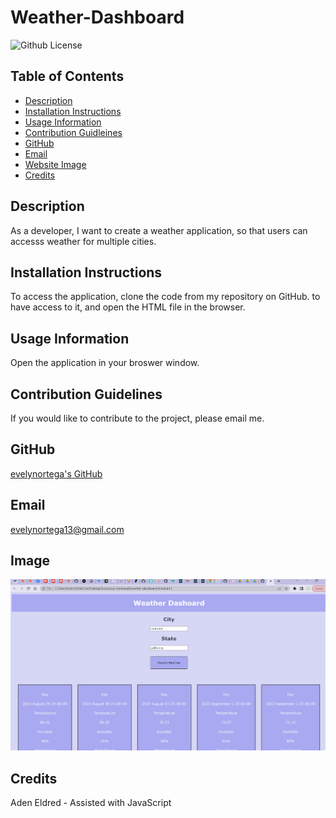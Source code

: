 # Weather-Dashboard

![Github License](https://img.shields.io/badge/LICENSE-none-lightblue)

## Table of Contents

- [Description](#description)
- [Installation Instructions](#installation)
- [Usage Information](#usage)
- [Contribution Guidleines](#contribution)
- [GitHub](#github)
- [Email](#email)
- [Website Image](#image)
- [Credits](#credits)

<h2 id="description">Description</h2>
As a developer, I want to create a weather application, so that users can accesss weather for multiple cities.

<h2 id="installation">Installation Instructions</h2>
To access the application, clone the code from my repository on GitHub. to have access to it, and open the HTML file in the browser.

<h2 id="usage">Usage Information</h2>
Open the application in your broswer window.

<h2 id="contribution">Contribution Guidelines</h2>
If you would like to contribute to the project, please email me.

## GitHub

[evelynortega's GitHub](https://github.com/evelynortega)

## Email

<a href="mailto:evelynortega13@gmail.com">evelynortega13@gmail.com</a>

## Image

![Weather Dashboard](<./images/Screenshot (74).png>)

## Credits

Aden Eldred - Assisted with JavaScript
